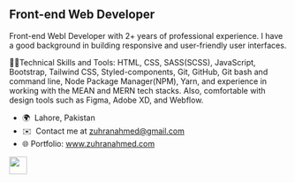 Front-end Web Developer
-----------------------

Front-end WebI Developer with 2+ years of professional experience. I have a good background in building responsive and user-friendly user interfaces. 

👨‍💻Technical Skills and Tools: HTML, CSS, SASS(SCSS), JavaScript, Bootstrap, Tailwind CSS, Styled-components, Git, GitHub, Git bash and command line, Node Package Manager(NPM), Yarn, and experience in working with the MEAN and MERN tech stacks. Also, comfortable with design tools such as Figma, Adobe XD, and Webflow.

*   🌍  Lahore, Pakistan
*   ✉️  Contact me at [zuhranahmed@gmail.com](mailto:zuhranahmed@gmail.com)
*   🌐  Portfolio: <a href="http://www.zuhranahmed.com" target="_blank">www.zuhranahmed.com</a>
                    
<p align="left"><a href="https://www.linkedin.com/in/zuhranahmed" target="_blank" rel="noreferrer"><img src="https://raw.githubusercontent.com/danielcranney/readme-generator/main/public/icons/socials/linkedin.svg" width="32" height="32" /></a></p>
